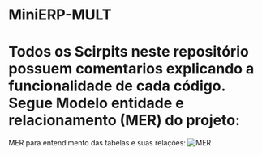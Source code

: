 # MiniERP-MULT

Todos os Scirpits neste repositório possuem comentarios explicando a funcionalidade de cada código.
Segue Modelo entidade e relacionamento (MER) do projeto:
=======
MER para entendimento das tabelas e suas relações:
![MER](https://user-images.githubusercontent.com/58272979/177070617-f5f99b3a-2e56-4124-b2e8-d9c6c3ded215.png)
